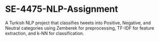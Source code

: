 # SE-4475-NLP-Assignment
 A Turkish NLP project that classifies tweets into Positive, Negative, and Neutral categories using Zemberek for preprocessing, TF-IDF for feature extraction, and k-NN for classification.
